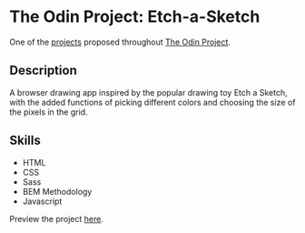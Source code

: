 # The Odin Project: Etch-a-Sketch

One of the [projects](https://www.theodinproject.com/lessons/foundations-etch-a-sketch) proposed throughout [The Odin Project](https://www.theodinproject.com/).

## Description

A browser drawing app inspired by the popular drawing toy Etch a Sketch, with the added functions of picking different colors and choosing the size of the pixels in the grid.

## Skills

* HTML
* CSS
* Sass
* BEM Methodology
* Javascript

Preview the project [here](https://monalisanpereira.github.io/odin-etch-a-sketch/).